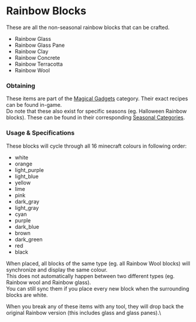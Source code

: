 # Rainbow Blocks

These are all the non-seasonal rainbow blocks that can be crafted.

* Rainbow Glass
* Rainbow Glass Pane
* Rainbow Clay
* Rainbow Concrete
* Rainbow Terracotta
* Rainbow Wool

### Obtaining

These items are part of the [Magical Gadgets](https://github.com/Slimefun/Slimefun4/wiki/Magical-Gadgets) category. Their exact recipes can be found in-game.\
Do note that these also exist for specific seasons (eg. Halloween Rainbow blocks). These can be found in their corresponding [Seasonal Categories](https://github.com/Slimefun/Slimefun4/wiki/Seasonal-Categories).

### Usage & Specifications

These blocks will cycle through all 16 minecraft colours in following order:

* white
* orange
* light\_purple
* light\_blue
* yellow
* lime
* pink
* dark\_gray
* light\_gray
* cyan
* purple
* dark\_blue
* brown
* dark\_green
* red
* black

When placed, all blocks of the same type (eg. all Rainbow Wool blocks) will synchronize and display the same colour.\
This does not automatically happen between two different types (eg. Rainbow wool and Rainbow glass).\
You can still sync them if you place every new block when the surrounding blocks are white.

When you break any of these items with any tool, they will drop back the original Rainbow version (this includes glass and glass panes).\
